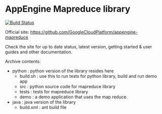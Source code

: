 AppEngine Mapreduce library
===========================

[![Build Status](https://travis-ci.org/GoogleCloudPlatform/appengine-mapreduce.svg?branch=master)](https://travis-ci.org/GoogleCloudPlatform/appengine-mapreduce)

Official site: https://github.com/GoogleCloudPlatform/appengine-mapreduce

Check the site for up to date status, latest version, getting started & user
guides and other documentation.

Archive contents:
- python         : python version of the library resides here
  - build.sh     : use this to run tests for python library, build and run demo app
  - src          : python source code for mapreduce library
  - tests        : tests for mapreduce library
  - demo         : a demo application that uses the map reduce.
- java           : java version of the library
  - build.xml    : ant build file
